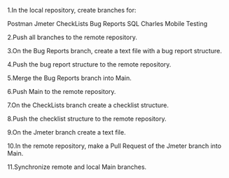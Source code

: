 
1.In the local repository, create branches for:

Postman
Jmeter
CheckLists
Bug Reports
SQL
Charles
Mobile Testing

2.Push all branches to the remote repository.

3.On the Bug Reports branch, create a text file with a bug report structure.

4.Push the bug report structure to the remote repository.

5.Merge the Bug Reports branch into Main.

6.Push Main to the remote repository.

7.On the CheckLists branch create a checklist structure.

8.Push the checklist structure to the remote repository.

9.On the Jmeter branch create a text file.

10.In the remote repository, make a Pull Request of the Jmeter branch into Main.

11.Synchronize remote and local Main branches.
